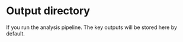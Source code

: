 # Output directory

If you run the analysis pipeline. The key outputs will be stored here by default.
